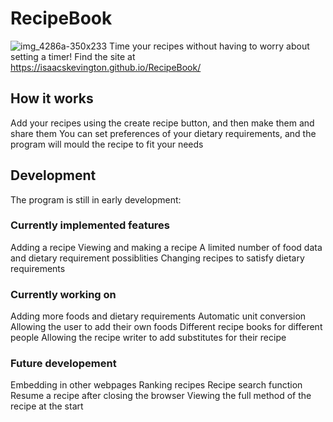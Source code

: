 # RecipeBook
![img_4286a-350x233](https://github.com/IsaacSkevington/RecipeBook/blob/main/data/favicon.jpg)
Time your recipes without having to worry about setting a timer!
Find the site at https://isaacskevington.github.io/RecipeBook/

## How it works
Add your recipes using the create recipe button, and then make them and share them
You can set preferences of your dietary requirements, and the program will mould the recipe to fit your needs

## Development
The program is still in early development:

### Currently implemented features
Adding a recipe
Viewing and making a recipe
A limited number of food data and dietary requirement possiblities
Changing recipes to satisfy dietary requirements

### Currently working on
Adding more foods and dietary requirements
Automatic unit conversion
Allowing the user to add their own foods
Different recipe books for different people
Allowing the recipe writer to add substitutes for their recipe

### Future developement
Embedding in other webpages
Ranking recipes
Recipe search function
Resume a recipe after closing the browser
Viewing the full method of the recipe at the start
